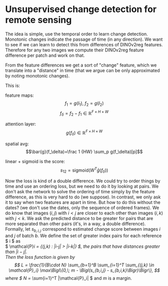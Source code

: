 
# Unsupervised change detection for remote sensing

The idea is simple, use the temporal order to learn change detection. Monotonic changes indicate the passage of time (in any direction).
We want to see if we can learn to detect this from differences of DINOv2reg features. Therefore for any two images we compute their DINOv2reg feature difference per patch and work on that.

From the feature differences we get a sort of "change" feature, which we translate into a "distance" in time (that we argue can be only approximated by noting monotonic changes). 

This is:

feature maps:
$$f_1 = g(I_1),\; f_2 = g(I_2)$$
$$f_\delta = f_2 - f_1 \in \mathbb{R}^{F\times H\times W}$$ 

attention layer:
$$g(f_\delta) \in \mathbb{R}^{F\times H\times W}$$

spatial avg:
$$\bar{g}(f_\delta)=\frac 1 {HW} \sum_p g(f_\delta)[p]$$

linear + sigmoid is the score:
$$s_{12}=\text{sigmoid}(W^T\bar{g}(f_\delta))$$


Now the loss is kind of a double difference. We could try to order things by time and use an ordering loss, but we need to do it by looking at pairs. We don't ask the network to solve the ordering of time simply by the feature difference, as this is very hard to do (we suppose). In contrast, we only ask it to say when two features are apart in time. But how to do this without the dates? (we don't use the dates, only the sequence of ordered frames). We do know that images $(i,j)$ with $i<j$ are closer to each other than images $(i,k)$ with $j<k$. We ask the predicted distance to be greater for pairs that are more separated than other pairs (it's, in a way, a double difference). 
Formally, let $s_{b,i,j}$ correspond to estimated change score between images $i$ and $j$ of batch $b$. We define the set of greater index pairs for each reference $ i $ as  
$ \mathcal{P}_i = \{(j,k) : |i-j| > |i-k|\} $, the pairs that have distances greater than $|i-j|$.  
Then the loss function is given by  
$$
L = \frac{1}{B\cdot N} \sum_{b=1}^B \sum_{i=1}^T \sum_{(j,k) \in \mathcal{P}_i} \max\Bigl\{0,\; m - \Bigl(s_{b,i,j} - s_{b,i,k}\Bigr)\Bigr\},
$$
where  $ N = \sum_{i=1}^T |\mathcal{P}_i| $ and $m$ is a margin.  
